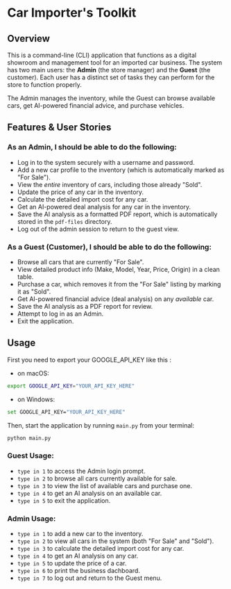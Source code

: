 # Car Importer's Toolkit

## Overview

This is a command-line (CLI) application that functions as a digital showroom and management tool for an imported car business. The system has two main users: the **Admin** (the store manager) and the **Guest** (the customer). Each user has a distinct set of tasks they can perform for the store to function properly.

The Admin manages the inventory, while the Guest can browse available cars, get AI-powered financial advice, and purchase vehicles.

## Features & User Stories

### As an Admin, I should be able to do the following:

* Log in to the system securely with a username and password.
* Add a new car profile to the inventory (which is automatically marked as "For Sale").
* View the *entire* inventory of cars, including those already "Sold".
* Update the price of any car in the inventory.
* Calculate the detailed import cost for any car.
* Get an AI-powered deal analysis for any car in the inventory.
* Save the AI analysis as a formatted PDF report, which is automatically stored in the `pdf-files` directory.
* Log out of the admin session to return to the guest view.

### As a Guest (Customer), I should be able to do the following:

* Browse all cars that are currently "For Sale".
* View detailed product info (Make, Model, Year, Price, Origin) in a clean table.
* Purchase a car, which removes it from the "For Sale" listing by marking it as "Sold".
* Get AI-powered financial advice (deal analysis) on any *available* car.
* Save the AI analysis as a PDF report for review.
* Attempt to log in as an Admin.
* Exit the application.



## Usage
First you need to export your GOOGLE_API_KEY like this :
* on macOS:
```bash
export GOOGLE_API_KEY="YOUR_API_KEY_HERE"
```
* on Windows:
```bash
set GOOGLE_API_KEY="YOUR_API_KEY_HERE"
```

Then, start the application by running `main.py` from your terminal:

```bash
python main.py
```
### Guest Usage:
* `type in 1` to access the Admin login prompt.
* `type in 2` to browse all cars currently available for sale.
* `type in 3` to view the list of available cars and purchase one.
* `type in 4` to get an AI analysis on an available car.
* `type in 5` to exit the application.

### Admin Usage: 
* `type in 1` to add a new car to the inventory.
* `type in 2` to view all cars in the system (both "For Sale" and "Sold").
* `type in 3` to calculate the detailed import cost for any car.
* `type in 4` to get an AI analysis on any car.
* `type in 5` to update the price of a car.
* `type in 6` to print the business dachboard. 
* `type in 7` to log out and return to the Guest menu.
